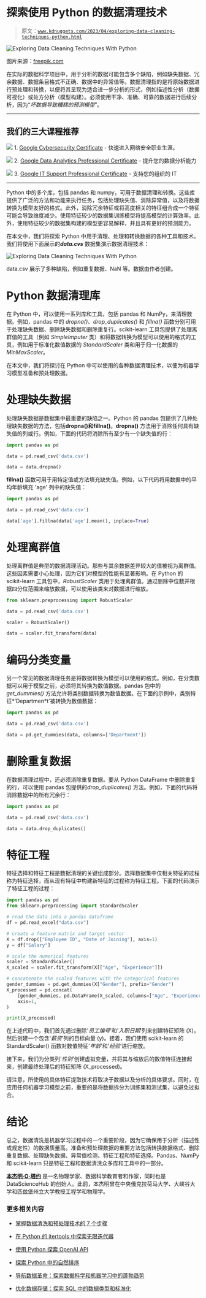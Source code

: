 # 探索使用 Python 的数据清理技术

> 原文：[`www.kdnuggets.com/2023/04/exploring-data-cleaning-techniques-python.html`](https://www.kdnuggets.com/2023/04/exploring-data-cleaning-techniques-python.html)

![Exploring Data Cleaning Techniques With Python](img/252e0add27f5fc4968f30d2c5734ac89.png)

图片来源：[freepik.com](https://www.freepik.com/free-vector/set-elements-chart-infographics-graphs-diagrams-chart-color_15573877.htm#query=graph&position=0&from_view=search&track=sph)

在实际的数据科学项目中，用于分析的数据可能包含多个缺陷，例如缺失数据、冗余数据、数据条目格式不正确、数据中的异常值等。数据清理指的是将原始数据进行预处理和转换，以便将其呈现为适合进一步分析的形式，例如描述性分析（数据可视化）或处方分析（模型构建）。必须使用干净、准确、可靠的数据进行后续分析，因为“*坏数据导致糟糕的预测模型*”。

* * *

## 我们的三大课程推荐

![](img/0244c01ba9267c002ef39d4907e0b8fb.png) 1\. [Google Cybersecurity Certificate](https://www.kdnuggets.com/google-cybersecurity) - 快速进入网络安全职业生涯。

![](img/e225c49c3c91745821c8c0368bf04711.png) 2\. [Google Data Analytics Professional Certificate](https://www.kdnuggets.com/google-data-analytics) - 提升您的数据分析能力

![](img/0244c01ba9267c002ef39d4907e0b8fb.png) 3\. [Google IT Support Professional Certificate](https://www.kdnuggets.com/google-itsupport) - 支持您的组织的 IT

* * *

Python 中的多个库，包括 pandas 和 numpy，可用于数据清理和转换。这些库提供了广泛的方法和功能来执行任务，包括处理缺失值、消除异常值，以及将数据转换为模型友好的格式。此外，消除冗余特征或将高度相关的特征组合成一个特征可能会导致维度减少。使用特征较少的数据集训练模型将提高模型的计算效率。此外，使用特征较少的数据集构建的模型更容易解释，并且具有更好的预测能力。

在本文中，我们将探索 Python 中用于清理、处理和转换数据的各种工具和技术。我们将使用下面展示的***data.cvs*** 数据集演示数据清理技术：

![Exploring Data Cleaning Techniques With Python](img/75d823feaeebf8241fe270b4adc2d980.png)

data.csv 展示了多种缺陷，例如重复数据、NaN 等。数据由作者创建。

# Python 数据清理库

在 Python 中，可以使用一系列库和工具，包括 pandas 和 NumPy，来清理数据。例如，pandas 中的 *dropna()*、*drop_duplicates()* 和 *fillna()* 函数分别可用于处理缺失数据、删除缺失数据和删除重复行。scikit-learn 工具包提供了处理离群值的工具（例如 *SimpleImputer* 类）和将数据转换为模型可以使用的格式的工具，例如用于标准化数值数据的 *StandardScaler* 类和用于归一化数据的 *MinMaxScaler*。

在本文中，我们将探讨在 Python 中可以使用的各种数据清理技术，以便为机器学习模型准备和预处理数据。

# 处理缺失数据

处理缺失数据是数据集中最重要的缺陷之一。Python 的 pandas 包提供了几种处理缺失数据的方法，包括**dropna()**和**fillna()**。**dropna()** 方法用于消除任何具有缺失值的列或行。例如，下面的代码将消除所有至少有一个缺失值的行：

```py
import pandas as pd

data = pd.read_csv('data.csv')

data = data.dropna()
```

**fillna()** 函数可用于用特定值或方法填充缺失值。例如，以下代码将用数据中的平均年龄填充 'age' 列中的缺失值：

```py
import pandas as pd

data = pd.read_csv('data.csv')

data['age'].fillna(data['age'].mean(), inplace=True)
```

# 处理离群值

处理离群值是典型的数据清理活动。那些与其余数据差异较大的值被视为离群值。这些因素需要小心处理，因为它们对模型的性能有显著影响。在 Python 的 scikit-learn 工具包中，*RobustScaler* 类用于处理离群值。通过删除中位数并根据四分位范围来缩放数据，可以使用该类来对数据进行缩放。

```py
from sklearn.preprocessing import RobustScaler

data = pd.read_csv('data.csv')

scaler = RobustScaler()

data = scaler.fit_transform(data)
```

# 编码分类变量

另一个常见的数据清理任务是将数据转换为模型可以使用的格式。例如，在分类数据可以用于模型之前，必须将其转换为数值数据。pandas 包中的 *get_dummies()* 方法允许将类别数据转换为数值数据。在下面的示例中，类别特征*‘Departmen*t’被转换为数值数据：

```py
import pandas as pd

data = pd.read_csv('data.csv')

data = pd.get_dummies(data, columns=['Department'])
```

# 删除重复数据

在数据清理过程中，还必须消除重复数据。要从 Python DataFrame 中删除重复的行，可以使用 pandas 包提供的*drop_duplicates()* 方法。例如，下面的代码将消除数据中的所有冗余行：

```py
import pandas as pd

data = pd.read_csv('data.csv')

data = data.drop_duplicates()
```

# 特征工程

特征选择和特征工程是数据清理的关键组成部分。选择数据集中仅相关特征的过程称为特征选择，而从现有特征中构建新特征的过程称为特征工程。下面的代码演示了特征工程的过程：

```py
import pandas as pd
from sklearn.preprocessing import StandardScaler

# read the data into a pandas dataframe
df = pd.read_excel("data.csv")

# create a feature matrix and target vector
X = df.drop(["Employee ID", "Date of Joining"], axis=1)
y = df["Salary"]

# scale the numerical features
scaler = StandardScaler()
X_scaled = scaler.fit_transform(X[["Age", "Experience"]])

# concatenate the scaled features with the categorical features
gender_dummies = pd.get_dummies(X["Gender"], prefix="Gender")
X_processed = pd.concat(
    [gender_dummies, pd.DataFrame(X_scaled, columns=["Age", "Experience"])],
    axis=1,
)

print(X_processed)
```

在上述代码中，我们首先通过删除'*员工编号*'和'*入职日期*'列来创建特征矩阵 (X)，然后创建一个包含'*薪资*'列的目标向量 (y)。接着，我们使用 scikit-learn 的 StandardScaler() 函数对数值特征'*年龄*'和'*经验*'进行缩放。

接下来，我们为分类列'*性别*'创建虚拟变量，并将其与缩放后的数值特征连接起来，创建最终处理后的特征矩阵 (X_processed)。

请注意，所使用的具体特征提取技术将取决于数据以及分析的具体要求。同时，在应用任何机器学习模型之前，重要的是将数据拆分为训练集和测试集，以避免过拟合。

# 结论

总之，数据清洗是机器学习过程中的一个重要阶段，因为它确保用于分析（描述性或规定性）的数据质量高。准备和预处理数据的重要方法包括转换数据格式、删除重复数据、处理缺失数据、异常值检测、特征工程和特征选择。Pandas、NumPy 和 scikit-learn 只是特征工程和数据清洗众多库和工具中的一部分。

**[本杰明·O·塔约](https://www.linkedin.com/in/benjamin-o-tayo-ph-d-a2717511/)** 是一名物理学家、数据科学教育者和作家，同时也是 DataScienceHub 的创始人。此前，本杰明曾在中央俄克拉荷马大学、大峡谷大学和匹兹堡州立大学教授工程学和物理学。

### 更多相关内容

+   [掌握数据清洗和预处理技术的 7 个步骤](https://www.kdnuggets.com/2023/08/7-steps-mastering-data-cleaning-preprocessing-techniques.html)

+   [在 Python 的 itertools 中探索无限迭代器](https://www.kdnuggets.com/exploring-infinite-iterators-in-python-itertools)

+   [使用 Python 探索 OpenAI API](https://www.kdnuggets.com/exploring-the-openai-api-with-python)

+   [探索 Python 中的自然排序](https://www.kdnuggets.com/exploring-natural-sorting-in-python)

+   [导航数据革命：探索数据科学和机器学习中的蓬勃趋势](https://www.kdnuggets.com/navigating-the-data-revolution-exploring-the-booming-trends-in-data-science-and-machine-learning)

+   [优化数据存储：探索 SQL 中的数据类型和标准化](https://www.kdnuggets.com/optimizing-data-storage-exploring-data-types-and-normalization-in-sql)

